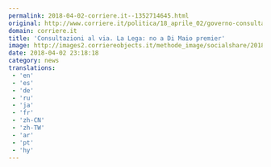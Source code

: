 ```yaml
---
permalink: 2018-04-02-corriere.it--1352714645.html
original: http://www.corriere.it/politica/18_aprile_02/governo-consultazioni-partono-veti-salvini-no-di-maio-premier-bfd73afe-36b9-11e8-a836-1a6391d71628.shtml
domain: corriere.it
title: 'Consultazioni al via. La Lega: no a Di Maio premier'
image: http://images2.corriereobjects.it/methode_image/socialshare/2018/04/02/fd2fabba-36ba-11e8-a836-1a6391d71628.jpg
date: 2018-04-02 23:18:18
category: news
translations: 
 - 'en'
 - 'es'
 - 'de'
 - 'ru'
 - 'ja'
 - 'fr'
 - 'zh-CN'
 - 'zh-TW'
 - 'ar'
 - 'pt'
 - 'hy'
---
```


